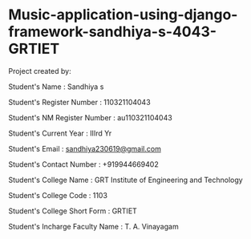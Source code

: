 # Music-application-using-django-framework-sandhiya-s-4043-GRTIET

Project created by:

Student's Name : Sandhiya s

Student's Register Number : 110321104043

Student's NM Register Number : au110321104043

Student's Current Year : IIIrd Yr

Student's Email : sandhiya230619@gmail.com

Student's Contact Number : 
+919944669402

Student's College Name : GRT Institute of Engineering and Technology

Student's College Code : 1103

Student's College Short Form : GRTIET

Student's Incharge Faculty Name : T. A. Vinayagam
